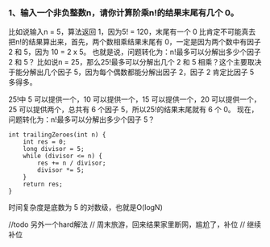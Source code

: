 ### 1、输入一个非负整数n，请你计算阶乘n!的结果末尾有几个 0。
比如说输入n = 5，算法返回 1，因为5! = 120，末尾有一个 0
比肯定不可能真去把n!的结果算出来，首先，两个数相乘结果末尾有 0，一定是因为两个数中有因子 2 和 5，因为 10 = 2 x 5。
也就是说，问题转化为：n!最多可以分解出多少个因子 2 和 5？
比如说n = 25，那么25!最多可以分解出几个 2 和 5 相乘？这个主要取决于能分解出几个因子 5，因为每个偶数都能分解出因子 2，因子 2 肯定比因子 5 多得多。

25!中 5 可以提供一个，10 可以提供一个，15 可以提供一个，20 可以提供一个，25 可以提供两个，总共有 6 个因子 5，所以25!的结果末尾就有 6 个 0。
现在，问题转化为：n!最多可以分解出多少个因子 5？

```
int trailingZeroes(int n) {
    int res = 0;
    long divisor = 5;
    while (divisor <= n) {
        res += n / divisor;
        divisor *= 5;
    }
    return res;
}
```
时间复杂度是底数为 5 的对数级，也就是O(logN)

//todo 另外一个hard解法
// 周末旅游，回来结果家里断网，尴尬了，补位
// 继续补位
